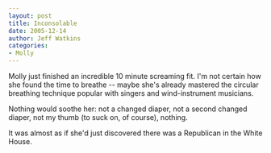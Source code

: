 ```yaml
---
layout: post
title: Inconsolable
date: 2005-12-14
author: Jeff Watkins
categories:
- Molly
---
```


Molly just finished an incredible 10 minute screaming fit. I'm not certain how she found the time to breathe -- maybe she's already mastered the circular breathing technique popular with singers and wind-instrument musicians.

Nothing would soothe her: not a changed diaper, not a second changed diaper, not my thumb (to suck on, of course), nothing.

It was almost as if she'd just discovered there was a Republican in the White House.